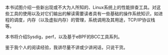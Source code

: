 本书试图介绍一些新出现或不大为人所知的、Linux系统上的性能排查工具。对这些工具的使用以及对它们输出的解读需要读者具有一些基础的操作系统知识，如进程的调度，内存（以及虚拟内存）的管理，系统调用及其用途，TCP\/IP协议栈等。

本书将介绍Sysdig，perf，以及基于eBPF的BCC工具系列。

鉴于我个人的阅读经验，我讲尽量不讲或少讲闲话，只说干货。

